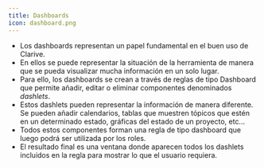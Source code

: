 ```yaml
---
title: Dashboards
icon: dashboard.png
---
```

* Los dashboards representan un papel fundamental en el buen uso de Clarive.
* En ellos se puede representar la situación de la herramienta de manera que se pueda visualizar mucha información en un solo lugar.
* Para ello, los dashboards se crean a través de reglas de tipo Dashboard que permite añadir, editar o eliminar componentes denominados *dashlets*.
* Estos dashlets pueden representar la información de manera diferente. Se pueden añadir calendarios, tablas que muestren tópicos que estén en un determinado estado, gráficas del estado de un proyecto, etc...
* Todos estos componentes forman una regla de tipo dashboard que luego podrá ser utilizada por los roles. 
* El resultado final es una ventana donde aparecen todos los dashlets incluidos en la regla para mostrar lo que el usuario requiera.